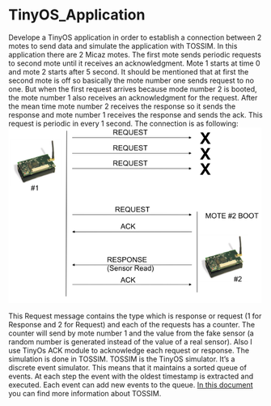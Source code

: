 # TinyOS_Application
 Develope a TinyOS application in order to establish a connection between 2 motes to send data and simulate the application with TOSSIM.
 In this application there are 2 Micaz motes. The first mote sends periodic requests to second mote until it receives an acknowledgment.  Mote 1 starts at time 0 and mote 2 starts after 5 second. It should be mentioned that at first the second mote is off so basically the mote number one sends request to no one. But when the first request arrives because mode number 2 is booted, the mote number 1 also receives an acknowledgment for the request. After the mean time mote number 2 receives the response so it sends the response and mote number 1 receives the response and sends the ack. This request is periodic in every 1 second. The connection is as following:
 <img src="Topology.PNG" width=500>

This Request message contains the type which is response or request (1 for Response and 2 for Request) and each of the requests has a counter. The counter will send by mote number 1 and the value from the fake sensor (a random number is generated instead of the value of a real sensor). Also I use TinyOs ACK module to acknowledge each request or response.
The simulation is done in TOSSIM. TOSSIM is the TinyOS simulator. It’s a discrete event simulator. This means that it maintains a 
sorted queue of events. At each step the event with the oldest timestamp is extracted and executed. 
Each event can add new events to the queue. [In this document](http://didawiki.cli.di.unipi.it/lib/exe/fetch.php/rhs/tossim.manuale.pdf) you can find more information about TOSSIM.
